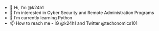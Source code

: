 - 👋 Hi, I’m @k24h1
- 👀 I’m interested in Cyber Security and Remote Administration Programs
- 🌱 I’m currently learning Python
- 📫 How to reach me - IG @k24h1 and Twitter @techonomics101

